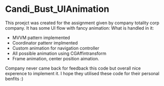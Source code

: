 # Candi_Bust_UIAnimation
This proejct was created for the assignment given by company totality corp company. It has some UI flow with fancy animation:
What is handled in it:
  - MVVM pattern implemented
  - Coordinator pattenr implmented
  - Custom animation for navigation controller
  - All possible animation using CGAffintransform
  - Frame animation, center position aimation.

Company never came back for feedback this code but overall nice experence to implement it. I hope they utilised these code for their personal benfits :)
